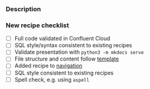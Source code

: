 ### Description 

<!-- If this is a new recipe, link to the corresponding GitHub issue https://github.com/confluentinc/ksqldb-recipes/issues -->

### New recipe checklist

- [ ] Full code validated in Confluent Cloud
- [ ] SQL style/syntax consistent to existing recipes
- [ ] Validate presentation with `python3 -m mkdocs serve`
- [ ] File structure and content follow [template](https://github.com/confluentinc/ksqldb-recipes/tree/main/template)
- [ ] Added recipe to [navigation](https://github.com/confluentinc/ksqldb-recipes/blob/main/mkdocs.yml)
- [ ] SQL style consistent to existing recipes
- [ ] Spell check, e.g. using `aspell`
